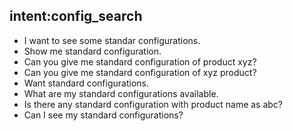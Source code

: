 ## intent:config_search
- I want to see some standar configurations.
- Show me standard configuration.
- Can you give me standard configuration of product xyz?
- Can you give me standard configuration of xyz product?
- Want standard configurations.
- What are my standard configurations available.
- Is there any standard configuration with product name as abc?
- Can I see my standard configurations?